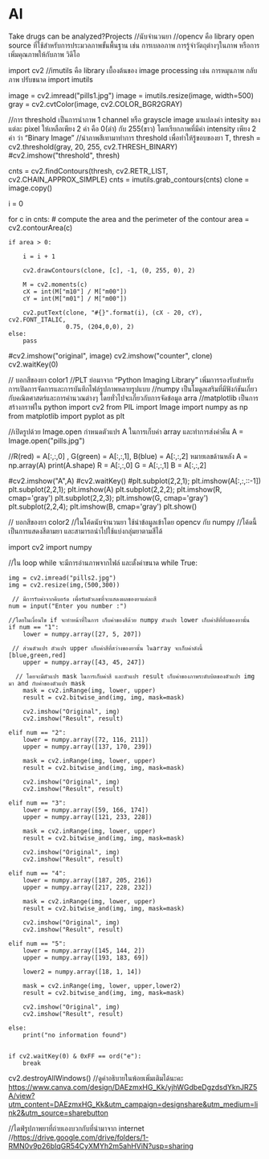 # AI
Take drugs can be analyzed?Projects
//นับจำนวนยา
//opencv คือ library open source ที่ใช้สำหรับการประมวลภาพขั้นพื้นฐาน เช่น การเบลอภาพ การรู้จำวัตถุต่างๆในภาพ หรือการเพิ่มคุณภาพให้กับภาพ วิดีโอ 

import cv2
//imutils คือ library เบื้องต้นของ image processing เช่น การหมุนภาพ กลับภาพ ปรับขนาด
import imutils 

image = cv2.imread("pills1.jpg")
image = imutils.resize(image, width=500)
gray = cv2.cvtColor(image, cv2.COLOR_BGR2GRAY)


//การ threshold เป็นการนำภาพ 1 channel หรือ grayscle image มาแปลงค่า intesity ของแต่ละ pixel ให้เหลือเพียง 2 ค่า คือ 0(ดำ) กับ 255(ขาว) โดยเรียกภาพที่มีค่า intensity เพียง 2 ค่า ว่า “Binary Image”
//นำภาพสีเทามาทำการ threshold เพื่อทำให้รู้ขอบของยา
T, thresh = cv2.threshold(gray, 20, 255, cv2.THRESH_BINARY)
#cv2.imshow("threshold", thresh)

cnts = cv2.findContours(thresh, cv2.RETR_LIST, cv2.CHAIN_APPROX_SIMPLE)
cnts = imutils.grab_contours(cnts)
clone = image.copy()

i = 0

for c in cnts:
    # compute the area and the perimeter of the contour
    area = cv2.contourArea(c)

    if area > 0:

        i = i + 1

        cv2.drawContours(clone, [c], -1, (0, 255, 0), 2)

        M = cv2.moments(c)
        cX = int(M["m10"] / M["m00"])
        cY = int(M["m01"] / M["m00"])

        cv2.putText(clone, "#{}".format(i), (cX - 20, cY), cv2.FONT_ITALIC,
                    0.75, (204,0,0), 2)
    else:
        pass

#cv2.imshow("original", image)
cv2.imshow("counter", clone)
cv2.waitKey(0)

// บอกสีของยา color1
//PLT ย่อมาจาก “Python Imaging Library” เพิ่มการรองรับสำหรับการเปิดการจัดการและการบันทึกไฟล์รูปภาพหลายรูปแบบ
//numpy เป็นโมดูลเสริมที่มีฟังก์ชันเกี่ยวกับคณิตศาสตร์และการคำนวณต่างๆ โดยทั่วไปจะเกี่ยวกับการจัดข้อมูล arra
//matplotlib  เป็นการสร้างกราฟใน python
import cv2
from PIL import Image
import numpy as np
from matplotlib import pyplot as plt

//เปิดรูปด้วย Image.open กำหนดตัวแปร A ในการเก็บค่า array และทำการส่งค่าคืน
A = Image.open("pills.jpg")


//R(red) = A[:,:,0] , G(green) = A[:,:,1], B(blue) = A[:,:,2] หมายเลขด้านหลัง
A = np.array(A)
print(A.shape)
R = A[:,:,0]
G = A[:,:,1]
B = A[:,:,2]

#cv2.imshow("A",A)
#cv2.waitKey()
#plt.subplot(2,2,1); plt.imshow(A[:,:,::-1])
plt.subplot(2,2,1); plt.imshow(A)
plt.subplot(2,2,2); plt.imshow(R, cmap='gray')
plt.subplot(2,2,3); plt.imshow(G, cmap='gray')
plt.subplot(2,2,4); plt.imshow(B, cmap='gray')
plt.show()


// บอกสีของยา color2
//ในโค้ดนับจำนวนยา ใช้นำข้อมูลเข้าโดย opencv กับ numpy
//โค้ดนี้เป็นการแสดงสีตามยา และสามารถนำไปใช้แบ่งกลุ่มยาตามสีได้ 


import cv2
import numpy

//ใน loop while จะมีการอ่านภาพจากไฟล์ และตั้งค่าขนาด
while True:

    img = cv2.imread("pills2.jpg")
    img = cv2.resize(img,(500,300))
     
     // มีการรับค่าจากคีบอร์ด เพื่อรับตัวเลขที่จะแสดงผลของยาแต่ละสี 
    num = input("Enter you number :")
    
    //โดยในเงื่อนไข if จะทำหน้าที่ในการ เก็บค่าของสีด้วย numpy ตัวแปร lower เก็บค่าสีที่ทึบของยานั้น
    if num == "1":
        lower = numpy.array([27, 5, 207])
        
     // ส่วนตัวแปร ตัวแปร upper เก็บค่าสีที่สว่างของยานั้น ในarray จะเก็บค่าดังนี้ [blue,green,red] 
        upper = numpy.array([43, 45, 247])

      // โดยจะมีตัวแปร mask ในการเก็บค่าสี และตัวแปร result เก็บค่าของภาพระดับบิตของตัวแปร img มา and กับค่าของตัวแปร mask
        mask = cv2.inRange(img, lower, upper)
        result = cv2.bitwise_and(img, img, mask=mask)

        cv2.imshow("Original", img)
        cv2.imshow("Result", result)

    elif num == "2":
        lower = numpy.array([72, 116, 211])
        upper = numpy.array([137, 170, 239])

        mask = cv2.inRange(img, lower, upper)
        result = cv2.bitwise_and(img, img, mask=mask)

        cv2.imshow("Original", img)
        cv2.imshow("Result", result)

    elif num == "3":
        lower = numpy.array([59, 166, 174])
        upper = numpy.array([121, 233, 228])

        mask = cv2.inRange(img, lower, upper)
        result = cv2.bitwise_and(img, img, mask=mask)

        cv2.imshow("Original", img)
        cv2.imshow("Result", result)

    elif num == "4":
        lower = numpy.array([187, 205, 216])
        upper = numpy.array([217, 228, 232])

        mask = cv2.inRange(img, lower, upper)
        result = cv2.bitwise_and(img, img, mask=mask)

        cv2.imshow("Original", img)
        cv2.imshow("Result", result)

    elif num == "5":
        lower = numpy.array([145, 144, 2])
        upper = numpy.array([193, 183, 69])

        lower2 = numpy.array([18, 1, 14])

        mask = cv2.inRange(img, lower, upper,lower2)
        result = cv2.bitwise_and(img, img, mask=mask)

        cv2.imshow("Original", img)
        cv2.imshow("Result", result)

    else:
        print("no information found")


    if cv2.waitKey(0) & 0xFF == ord("e"):
        break

cv2.destroyAllWindows()
//ดูคำอธิบายในพ้อยเพิ่มเติมได้นะคะ
https://www.canva.com/design/DAEzmxHG_Kk/yjhWGdbeDgzdsdYknJRZ5A/view?utm_content=DAEzmxHG_Kk&utm_campaign=designshare&utm_medium=link2&utm_source=sharebutton

//ไดฟ์รูปภาพยาที่ถ่ายเองบวกกับที่นำมาจาก internet
//https://drive.google.com/drive/folders/1-RMN0v9p26bIqGR54CyXMYh2m5ahHViN?usp=sharing

